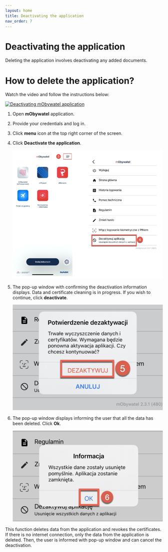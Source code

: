 ```yaml
---
layout: home
title: Deactivating the application
nav_order: 7
---
```


Deactivating the application
===

Deleting the application involves deactivating any added documents. 

# How to delete the application?

Watch the video and follow the instructions below:

[![Deactivating mObywatel application](https://res.cloudinary.com/marcomontalbano/image/upload/v1619713215/video_to_markdown/images/youtube--ug6oJVjkBKA-c05b58ac6eb4c4700831b2b3070cd403.jpg)](https://www.youtube.com/watch?v=ug6oJVjkBKA "Deactivating mObywatel application")

1. Open **mObywatel** application. 
2. Provide your credentials and log in.
3. Click **menu** icon at the top right corner of the screen.
4. Click **Deactivate the application**.

    <img src="./assets/images/deactivate.png" width="500">
5. The pop-up window with confirming the deactivation information displays. Data and certificate cleaning is in progress. If you wish to continue, click **deactivate**. 

    ![data cleaning](assets/images/datacleaning.jpg)

6. The pop-up window displays informing the user that 
all the data has been deleted. Click **Ok**.

    ![deleted data](assets/images/popup.jpeg)

This function deletes data from the application and revokes the certificates.   
If there is no internet connection, only the data from the application is deleted. Then, the user is informed with pop-up window and can cancel the deactivation. 


